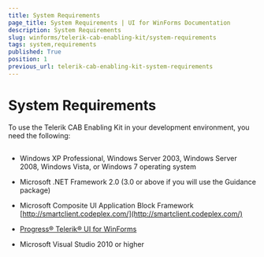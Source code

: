 ```yaml
---
title: System Requirements
page_title: System Requirements | UI for WinForms Documentation
description: System Requirements
slug: winforms/telerik-cab-enabling-kit/system-requirements
tags: system,requirements
published: True
position: 1
previous_url: telerik-cab-enabling-kit-system-requirements
---
```


# System Requirements



To use the Telerik CAB Enabling Kit in your development environment, you need the following:

## 

* Windows XP Professional, Windows Server 2003, Windows Server 2008, Windows Vista, or Windows 7 operating system 

* Microsoft .NET Framework 2.0 (3.0 or above if you will use the Guidance package)

* Microsoft Composite UI Application Block Framework [http://smartclient.codeplex.com/](http://smartclient.codeplex.com/)

* [Progress&reg; Telerik&reg; UI for WinForms](http://www.telerik.com/products/winforms.aspx)

* Microsoft Visual Studio 2010 or higher
